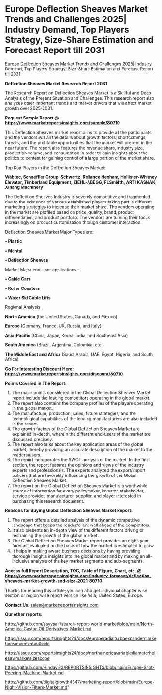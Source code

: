 # Europe Deflection Sheaves Market Trends and Challenges 2025| Industry Demand, Top Players Strategy, Size-Share Estimation and Forecast Report till 2031
Europe Deflection Sheaves Market Trends and Challenges 2025| Industry Demand, Top Players Strategy, Size-Share Estimation and Forecast Report till 2031

<strong>Deflection Sheaves Market Research Report 2031</strong>

The Research Report on Deflection Sheaves Market is a Skillful and Deep Analysis of the Present Situation and Challenges. This research report also analyzes other important trends and market drivers that will affect market growth over 2025-2031.

<strong>Request Sample Report @ <a href=https://www.marketreportsinsights.com/sample/80710>https://www.marketreportsinsights.com/sample/80710</a></strong>

This Deflection Sheaves market report aims to provide all the participants and the vendors will all the details about growth factors, shortcomings, threats, and the profitable opportunities that the market will present in the near future. The report also features the revenue share, industry size, production volume, and consumption in order to gain insights about the politics to contest for gaining control of a large portion of the market share.

Top Key Players in the Deflection Sheaves Market:

<strong>Wabtec, Schaeffler Group, Schwartz, Reliance Hexham, Hollister-Whitney Elevator, Timberland Equipment, ZIEHL-ABEGG, FLSmidth, ARTI KASNAK, Xihang Machinery</strong>

The Deflection Sheaves Industry is severely competitive and fragmented due to the existence of various established players taking part in different marketing strategies to increase their market share. The vendors operating in the market are profiled based on price, quality, brand, product differentiation, and product portfolio. The vendors are turning their focus increasingly on product customization through customer interaction.

Deflection Sheaves Market Major Types are:

<strong>• Plastic

• Mental

• Deflection Sheaves</strong>

Market Major end-user applications :

<strong>• Cable Cars

• Roller Coasters

• Water Ski Cable Lifts</strong>

Regional Analysis

</u><strong><b>North America</b></strong> (the United States, Canada, and Mexico)

<strong><b>Europe </b></strong>(Germany, France, UK, Russia, and Italy)

<strong><b>Asia-Pacific</b></strong> (China, Japan, Korea, India, and Southeast Asia)

<strong><b>South America</b></strong> (Brazil, Argentina, Colombia, etc.)

<strong><b>The Middle East and Africa</b></strong> (Saudi Arabia, UAE, Egypt, Nigeria, and South Africa)

<strong>Go For Interesting Discount Here: <a href=https://www.marketreportsinsights.com/discount/80710>https://www.marketreportsinsights.com/discount/80710</a></strong>

<strong>Points Covered in The Report:</strong>
<ol>
  <li>The major points considered in the Global Deflection Sheaves Market report include the leading competitors operating in the global market.</li>
  <li>The report also contains the company profiles of the players operating in the global market.</li>
  <li>The manufacture, production, sales, future strategies, and the technological capabilities of the leading manufacturers are also included in the report.</li>
  <li>The growth factors of the Global Deflection Sheaves Market are explained in-depth, wherein the different end-users of the market are discussed precisely.</li>
  <li>The report also talks about the key application areas of the global market, thereby providing an accurate description of the market to the readers/users.</li>
  <li>The report incorporates the SWOT analysis of the market. In the final section, the report features the opinions and views of the industry experts and professionals. The experts analyzed the export/import policies that are favorably influencing the growth of the Global Deflection Sheaves Market.</li>
  <li>The report on the Global Deflection Sheaves Market is a worthwhile source of information for every policymaker, investor, stakeholder, service provider, manufacturer, supplier, and player interested in purchasing this research document.</li>
</ol>
<strong>Reasons for Buying Global Deflection Sheaves Market Report:</strong>

<ol>
  <li>The report offers a detailed analysis of the dynamic competitive landscape that keeps the reader/client well ahead of the competitors.</li>
  <li>It also presents an in-depth view of the different factors driving or restraining the growth of the global market.</li>
  <li>The Global Deflection Sheaves Market report provides an eight-year forecast evaluated on the basis of how the market is estimated to grow.</li>
  <li>It helps in making aware business decisions by having providing thorough insights insights into the global market and by making an all-inclusive analysis of the key market segments and sub-segments.</li>
</ol>
<strong>Access full Report Description, TOC, Table of Figure, Chart, etc. @ <a href=https://www.marketreportsinsights.com/industry-forecast/deflection-sheaves-market-growth-and-size-2021-80710>https://www.marketreportsinsights.com/industry-forecast/deflection-sheaves-market-growth-and-size-2021-80710</a></strong>


Thanks for reading this article; you can also get individual chapter wise section or region wise report version like Asia, United States, Europe.

<strong>Contact Us:</strong>
sales@marketreportsinsights.com

<strong>Our other reports:</strong>

<a href=https://github.com/sayysaif/search-report-world-market/blob/main/North-America-Castor-Oil-Derivatives-Market.md>https://github.com/sayysaif/search-report-world-market/blob/main/North-America-Castor-Oil-Derivatives-Market.md</a>

<a href=https://issuu.com/reportsinsights24/docs/europeradialturboexpandermarketadvancementoutlooki>https://issuu.com/reportsinsights24/docs/europeradialturboexpandermarketadvancementoutlooki</a>

<a href=https://issuu.com/reportsinsights24/docs/northamericavariablediameterholesawmarketsizescope>https://issuu.com/reportsinsights24/docs/northamericavariablediameterholesawmarketsizescope</a>

<a href=https://github.com/Hindavi23/REPORTSINSIGHTS/blob/main/Europe-Shot-Peening-Machine-Market.md>https://github.com/Hindavi23/REPORTSINSIGHTS/blob/main/Europe-Shot-Peening-Machine-Market.md</a>

<a href=https://github.com/digitalgrowth4347/marketing-report/blob/main/Europe-Night-Vision-Filters-Market.md>https://github.com/digitalgrowth4347/marketing-report/blob/main/Europe-Night-Vision-Filters-Market.md</a>"
